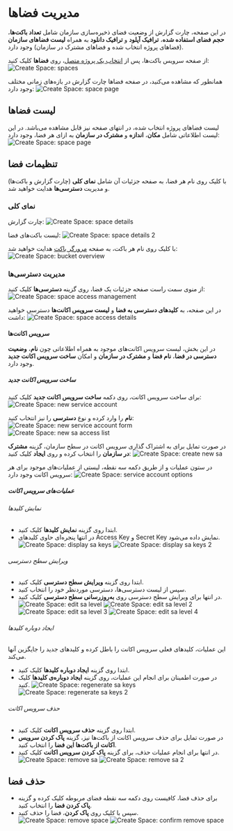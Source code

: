 # مدیریت فضاها

در این صفحه، چارت گزارش از وضعیت فضای ذخیره‌سازی سازمان شامل **تعداد باکت‌ها**، **حجم فضای استفاده شده**، **ترافیک آپلود** و **ترافیک دانلود** به همراه **لیست فضاهای سازمان** (فضاهای پروژه انتخاب شده و فضاهای مشترک در سازمان) وجود دارد.

از صفحه سرویس باکت‌ها، پس از [انتخاب یک پروژه متصل](../bucket-settings#select-project)، روی **فضاها** کلیک کنید:
![Create Space: spaces](spaces.png)

همانطور که مشاهده می‌کنید، در صفحه فضاها چارت گزارش در بازه‌های زمانی مختلف وجود دارد:
![Create Space: space page](space-page.png)

## لیست فضاها

لیست فضاهای پروژه انتخاب شده، در انتهای صفحه نیز قابل مشاهده می‌باشد. در این لیست اطلاعاتی شامل **مکان**، **اندازه** و **مشترک در سازمان** به ازای هر فضا، وجود دارد:
![Create Space: space page](spaces-list.png)

## تنظیمات فضا

با کلیک روی نام هر فضا، به صفحه جزئیات آن شامل **نمای کلی** (چارت گزارش و باکت‌ها) و مدیریت **دسترسی‌ها** هدایت خواهید شد.

### نمای کلی

چارت گزارش:
![Create Space: space details](space-details.png)

لیست باکت‌های فضا:
![Create Space: space details 2](space-details-2.png)

با کلیک روی نام هر باکت، به صفحه [مرورگر باکت](../bucket#bucket-browser) هدایت خواهید شد:
![Create Space: bucket overview](bucket-details.png)

### مدیریت دسترسی‌ها

از منوی سمت راست صفحه جزئیات یک فضا، روی گزینه **دسترسی‌ها** کلیک کنید:
![Create Space: space access management](space-access-managemet.png)

در این صفحه، به **کلیدهای دسترسی به فضا** و **لیست سرویس اکانت‌ها** دسترسی خواهید داشت:
![Create Space: space access details](space-access-details.png)

#### سرویس اکانت‌ها

در این بخش، لیست سرویس اکانت‌های موجود به همراه اطلاعاتی چون **نام**، **وضعیت دسترسی در فضا**، **نام فضا** و **مشترک در سازمان** و امکان **ساخت سرویس اکانت جدید** وجود دارد.

##### ساخت سرویس اکانت جدید

برای ساخت سرویس اکانت، روی دکمه **ساخت سرویس اکانت جدید** کلیک کنید:
![Create Space: new service account](new-space-service-account.png)

**نام** را وارد کرده و نوع **دسترسی** را نیز انتخاب کنید:
![Create Space: new service account form](new-space-service-account-form.png)
![Create Space: new sa access list](new-space-sa-access-list.png)

در صورت تمایل برای به اشتراک گذاری سرویس اکانت در سطح سازمان، گزینه **مشترک در سازمان** را انتخاب کرده و روی **ایجاد** کلیک کنید:
![Create Space: create new sa](create-new-space-sa.png)

در ستون عملیات و از طریق دکمه سه نقطه، لیستی از عملیات‌های موجود برای هر سرویس اکانت وجود دارد:
![Create Space: service account options](space-service-account-options.png)

##### عملیات‌های سرویس اکانت

###### نمایش کلیدها

- ابتدا روی گزینه **نمایش کلیدها** کلیک کنید.
- در انتها پنجره‌ای حاوی کلیدهای Access Key و Secret Key نمایش داده می‌شود.
  ![Create Space: display sa keys](display-sa-keys.png)
  ![Create Space: display sa keys 2](display-sa-keys-2.png)

###### ویرایش سطح دسترسی

- ابتدا روی گزینه **ویرایش سطح دسترسی** کلیک کنید.
- سپس از لیست دسترسی‌ها، دسترسی موردنظر خود را انتخاب کنید.
- در انتها برای ویرایش سطح دسترسی روی **به‌روزرسانی سطح دسترسی** کلیک کنید.
  ![Create Space: edit sa level](edit-sa-access-level.png)
  ![Create Space: edit sa level 2](edit-sa-access-level-2.png)
  ![Create Space: edit sa level 3](edit-sa-access-level-3.png)
  ![Create Space: edit sa level 4](edit-sa-access-level-4.png)

###### ایجاد دوباره کلیدها

این عملیات، کلیدهای فعلی سرویس اکانت را باطل کرده و کلیدهای جدید را جایگزین آنها می‌کند.

- ابتدا روی گزینه **ایجاد دوباره کلیدها** کلیک کنید.
- در صورت اطمینان برای انجام این عملیات، روی گزینه **ایجاد دوباره‌ی کلیدها** کلیک کنید.
  ![Create Space: regenerate sa keys](regenerate-sa-keys.png)
  ![Create Space: regenerate sa keys 2](regenerate-sa-keys-2.png)

###### حذف سرویس اکانت

- ابتدا روی گزینه **حذف سرویس اکانت** کلیک کنید.
- در صورت تمایل برای حذف سرویس اکانت از باکت‌ها نیز، گزینه **پاک کردن سرویس اکانت از باکت‌ها این فضا** را انتخاب کنید.
- در انتها برای انجام عملیات حذف، برای گزینه **پاک کردن سرویس اکانت** کلیک کنید.
  ![Create Space: remove sa](remove-space-sa.png)
  ![Create Space: remove sa 2](remove-space-sa-2.png)

## حذف فضا

- برای حذف فضا، کافیست روی دکمه سه نقطه فضای مربوطه کلیک کرده و گزینه **پاک کردن فضا** را انتخاب کنید.
- سپس با کلیک روی **پاک کردن**، فضا را حذف کنید.
  ![Create Space: remove space](remove-space.png)
  ![Create Space: confirm remove space](confirm-remove-space.png)
